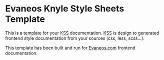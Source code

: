 # Evaneos Knyle Style Sheets Template

This is a template for your [KSS](http://warpspire.com/kss/) documentation. [KSS](http://warpspire.com/kss/) is design to generated frontend style documentation from your sources (css, less, scss...).

This template has been built and run for [Evaneos.com](http://www.evaneos.com/) frontend documentation.